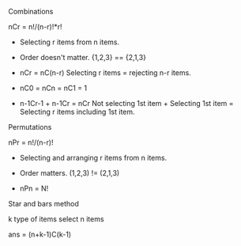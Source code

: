 Combinations

nCr = n!/(n-r)!*r!

- Selecting r items from n items.
- Order doesn't matter.
{1,2,3} == {2,1,3}

- nCr = nC(n-r)
Selecting r items = rejecting n-r items.

- nC0 = nCn = nC1 = 1

- n-1Cr-1 + n-1Cr = nCr
Not selecting 1st item + Selecting 1st item = Selecting r items including 1st item.

Permutations

nPr = n!/(n-r)!

- Selecting and arranging r items from n items.
- Order matters.
(1,2,3) != (2,1,3)

- nPn = N!

Star and bars method

k type of items
select n items

ans = (n+k-1)C(k-1)
